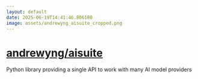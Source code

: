 ```yaml
---
layout: default
date: 2025-06-19T14:41:46.806180
image: assets/andrewyng_aisuite_cropped.png
---
```


# [andrewyng/aisuite](https://github.com/andrewyng/aisuite)

Python library providing a single API to work with many AI model providers

